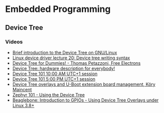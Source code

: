 Embedded Programming
====================

Device Tree
-----------

### Videos

- [Brief introduction to the Device Tree on GNU/Linux](https://www.youtube.com/watch?v=_Z65pqLSMi8)
- [Linux device driver lecture 20: Device tree writing syntax](https://www.youtube.com/watch?v=fVuv8Rr6arM)
- [Device Tree for Dummies! - Thomas Petazzoni, Free Electrons](https://www.youtube.com/watch?v=m_NyYEBxfn8)
- [Device Tree: hardware description for everybody!](https://www.youtube.com/watch?v=Nz6aBffv-Ek)
- [Device Tree 101 10:00 AM UTC+1 session](https://www.youtube.com/watch?v=a9CZ1Uk3OYQ)
- [Device Tree 101 5:00 PM UTC+1 session](https://www.youtube.com/watch?v=fD7a6WsyJgo)
- [Device Tree overlays and U-Boot extension board management, Köry Maincent](https://www.youtube.com/watch?v=mxWiK2v-KZc)
- [Zephyr 101 - Using the Device Tree](https://www.youtube.com/watch?v=5UUS44S4kaQ)
- [Beaglebone: Introduction to GPIOs - Using Device Tree Overlays under Linux 3.8+](https://www.youtube.com/watch?v=wui_wU1AeQc)
